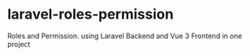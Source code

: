 # laravel-roles-permission
Roles and Permission. using Laravel Backend and Vue 3 Frontend in one project
